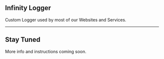 ## Infinity Logger
Custom Logger used by most of our Websites and Services.

---

## Stay Tuned
More info and instructions coming soon.
